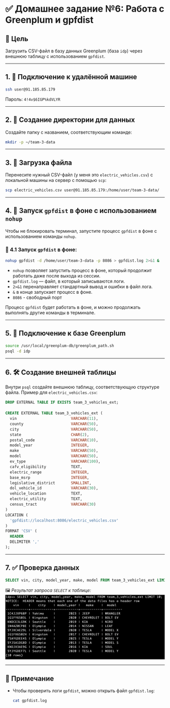 # ✅ Домашнее задание №6: Работа с Greenplum и gpfdist

## 📌 Цель

Загрузить CSV-файл в базу данных Greenplum (база `idp`) через внешнюю таблицу с использованием `gpfdist`.

---

## 1. 🔐 Подключение к удалённой машине

```bash
ssh user@91.185.85.179
```

Пароль: `4!4v$6IGP%kdVLYR`

---

## 2. 📁 Создание директории для данных

Создайте папку с названием, соответствующим команде:

```bash
mkdir -p ~/team-3-data
```

---

## 3. 📂 Загрузка файла

Перенесите нужный CSV-файл (у меня это `electric_vehicles.csv`) с локальной машины на сервер с помощью `scp`:

```bash
scp electric_vehicles.csv user@91.185.85.179:/home/user/team-3-data/
```

---

## 4. 🧱 Запуск `gpfdist` в фоне с использованием `nohup`

Чтобы не блокировать терминал, запустите процесс `gpfdist` в фоне с использованием команды `nohup`.

### 🚀 4.1 Запуск `gpfdist` в фоне:

```bash
nohup gpfdist -d /home/user/team-3-data -p 8086 > gpfdist.log 2>&1 &
```

- `nohup` позволяет запустить процесс в фоне, который продолжит работать даже после выхода из сессии.
- `gpfdist.log` — файл, в который записываются логи.
- `2>&1` перенаправляет стандартный вывод и ошибки в файл лога.
- `&` в конце запускает процесс в фоне.
- `8086` - свободный порт

Процесс `gpfdist` будет работать в фоне, и можно продолжать выполнять другие команды в терминале.

---

## 5. 🧪 Подключение к базе Greenplum

```bash
source /usr/local/greenplum-db/greenplum_path.sh
psql -d idp
```

---

## 6. 🛠 Создание внешней таблицы

Внутри `psql` создайте внешнюю таблицу, соответствующую структуре файла. Пример для `electric_vehicles.csv`:

```sql
DROP EXTERNAL TABLE IF EXISTS team_3_vehicles_ext;

CREATE EXTERNAL TABLE team_3_vehicles_ext (
  vin                        VARCHAR(11),
  county                     VARCHAR(50),
  city                       VARCHAR(50),
  state                      CHAR(2),
  postal_code                VARCHAR(10),
  model_year                 INTEGER,
  make                       VARCHAR(50),
  model                      VARCHAR(50),
  ev_type                    VARCHAR(100),
  cafv_eligibility           TEXT,
  electric_range             INTEGER,
  base_msrp                  INTEGER,
  legislative_district       SMALLINT,
  dol_vehicle_id             VARCHAR(30),
  vehicle_location           TEXT,
  electric_utility           TEXT,
  census_tract               VARCHAR(30)
)
LOCATION (
  'gpfdist://localhost:8086/electric_vehicles.csv'
)
FORMAT 'CSV' (
  HEADER
  DELIMITER ','
);
```

---

## 7. ✅ Проверка данных

```sql
SELECT vin, city, model_year, make, model FROM team_3_vehicles_ext LIMIT 10;
```

🖼️ *Результат запроса `SELECT` к таблице:*
![sql_result](./screenshots/sql_result.png)

---

## 📌 Примечание

- Чтобы проверить логи `gpfdist`, можно открыть файл `gpfdist.log`:

  ```bash
  cat gpfdist.log
  ```
